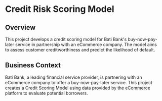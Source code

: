 # Credit Risk Scoring Model

## Overview
This project develops a credit scoring model for Bati Bank's buy-now-pay-later service in partnership with an eCommerce company. The model aims to assess customer creditworthiness and predict the likelihood of default.

## Business Context
Bati Bank, a leading financial service provider, is partnering with an eCommerce company to offer a buy-now-pay-later service. This project creates a Credit Scoring Model using data provided by the eCommerce platform to evaluate potential borrowers.